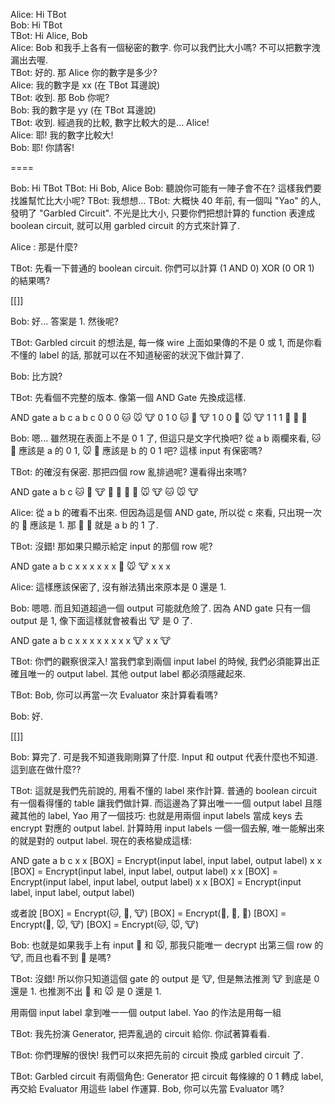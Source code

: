 Alice: Hi TBot  
Bob: Hi TBot  
TBot: Hi Alice, Bob  
Alice: Bob 和我手上各有一個秘密的數字. 你可以我們比大小嗎? 不可以把數字洩漏出去喔.  
TBot: 好的. 那 Alice 你的數字是多少?  
Alice: 我的數字是 xx (在 TBot 耳邊說)  
TBot: 收到. 那 Bob 你呢?  
Bob: 我的數字是 yy (在 TBot 耳邊說)  
TBot: 收到. 經過我的比較, 數字比較大的是... Alice!  
Alice: 耶! 我的數字比較大!  
Bob: 耶! 你請客!  

====

Bob: Hi TBot
TBot: Hi Bob, Alice
Bob: 聽說你可能有一陣子會不在? 這樣我們要找誰幫忙比大小呢?
TBot: 我想想...
TBot: 大概快 40 年前, 有一個叫 "Yao" 的人, 發明了 "Garbled Circuit". 不光是比大小, 只要你們把想計算的 function 表達成 boolean circuit, 就可以用 garbled circuit 的方式來計算了.

Alice : 那是什麼?

TBot: 先看一下普通的 boolean circuit. 你們可以計算 (1 AND 0) XOR (0 OR 1) 的結果嗎?

[[]]

Bob: 好... 答案是 1. 然後呢?

TBot: Garbled circuit 的想法是, 每一條 wire 上面如果傳的不是 0 或 1, 而是你看不懂的 label 的話, 那就可以在不知道秘密的狀況下做計算了.

Bob: 比方說?

TBot: 先看個不完整的版本. 像第一個 AND Gate 先換成這樣.

AND gate
a b c  a b c
0 0 0  🐱 🐭 🐮
0 1 0  🐱 🐰 🐮
1 0 0  🐶 🐭 🐮
1 1 1  🐶 🐰 🐴

Bob: 嗯... 雖然現在表面上不是 0 1 了, 但這只是文字代換吧? 從 a b 兩欄來看, 🐱 🐶 應該是 a 的 0 1, 🐭 🐰 應該是 b 的 0 1 吧? 這樣 input 有保密嗎?

TBot: 的確沒有保密. 那把四個 row 亂排過呢? 還看得出來嗎?

AND gate
a b c
🐱 🐰 🐮
🐶 🐰 🐴
🐶 🐭 🐮
🐱 🐭 🐮

Alice: 從 a b 的確看不出來. 但因為這是個 AND gate, 所以從 c 來看, 只出現一次的 🐴 應該是 1. 那 🐶 🐰 就是 a b 的 1 了.

TBot: 沒錯! 那如果只顯示給定 input 的那個 row 呢?

AND gate
a b c
x x x
x x x
🐶 🐭 🐮
x x x

Alice: 這樣應該保密了, 沒有辦法猜出來原本是 0 還是 1.

Bob: 嗯嗯. 而且知道超過一個 output 可能就危險了. 因為 AND gate 只有一個 output 是 1, 像下面這樣就會被看出 🐮 是 0 了.

AND gate
a b c
x x x
x x x
x x 🐮
x x 🐮

TBot: 你們的觀察很深入! 當我們拿到兩個 input label 的時候, 我們必須能算出正確且唯一的 output label. 其他 output label 都必須隱藏起來.

TBot: Bob, 你可以再當一次 Evaluator 來計算看看嗎?

Bob: 好.

[[]]


Bob: 算完了. 可是我不知道我剛剛算了什麼. Input 和 output 代表什麼也不知道. 這到底在做什麼??

TBot: 這就是我們先前說的, 用看不懂的 label 來作計算.
普通的 boolean circuit 有一個看得懂的 table 讓我們做計算.
而這邊為了算出唯一一個 output label 且隱藏其他的 label, Yao 用了一個技巧:
也就是用兩個 input labels 當成 keys 去 encrypt 對應的 output label.
計算時用 input labels 一個一個去解, 唯一能解出來的就是對的 output label.
現在的表格變成這樣:

AND gate
a b c
x x [BOX] = Encrypt(input label, input label, output label)
x x [BOX] = Encrypt(input label, input label, output label)
x x [BOX] = Encrypt(input label, input label, output label)
x x [BOX] = Encrypt(input label, input label, output label)

或者說
[BOX] = Encrypt(🐱, 🐰, 🐮)
[BOX] = Encrypt(🐶, 🐰, 🐴)
[BOX] = Encrypt(🐶, 🐭, 🐮)
[BOX] = Encrypt(🐱, 🐭, 🐮)

Bob: 也就是如果我手上有 input 🐶 和 🐭, 那我只能唯一 decrypt 出第三個 row 的 🐮, 而且也看不到 🐴 是嗎?

TBot: 沒錯! 所以你只知道這個 gate 的 output 是 🐮, 但是無法推測 🐮 到底是 0 還是 1. 也推測不出 🐶 和 🐭 是 0 還是 1.






用兩個 input label 拿到唯一一個 output label. Yao 的作法是用每一組





TBot: 我先扮演 Generator, 把弄亂過的 circuit 給你. 你試著算看看.




TBot: 你們理解的很快! 我們可以來把先前的 circuit 換成 garbled circuit 了.

TBot: Garbled circuit 有兩個角色: Generator 把 circuit 每條線的 0 1 轉成 label, 再交給 Evaluator 用這些 label 作運算. Bob, 你可以先當 Evaluator 嗎?
